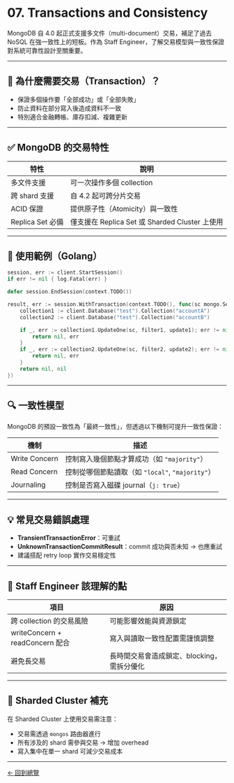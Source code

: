# 07. Transactions and Consistency

MongoDB 自 4.0 起正式支援多文件（multi-document）交易，補足了過去 NoSQL 在強一致性上的短板。作為 Staff Engineer，了解交易模型與一致性保證對系統可靠性設計至關重要。

---

## 🔐 為什麼需要交易（Transaction）？

- 保證多個操作要「全部成功」或「全部失敗」
- 防止資料在部分寫入後造成資料不一致
- 特別適合金融轉帳、庫存扣減、複雜更新

---

## ✅ MongoDB 的交易特性

| 特性             | 說明                                   |
|------------------|----------------------------------------|
| 多文件支援       | 可一次操作多個 collection              |
| 跨 shard 支援    | 自 4.2 起可跨分片交易                   |
| ACID 保證        | 提供原子性（Atomicity）與一致性         |
| Replica Set 必備 | 僅支援在 Replica Set 或 Sharded Cluster 上使用 |

---

## 🧪 使用範例（Golang）

```go
session, err := client.StartSession()
if err != nil { log.Fatal(err) }

defer session.EndSession(context.TODO())

result, err := session.WithTransaction(context.TODO(), func(sc mongo.SessionContext) (interface{}, error) {
    collection1 := client.Database("test").Collection("accountA")
    collection2 := client.Database("test").Collection("accountB")

    if _, err := collection1.UpdateOne(sc, filter1, update1); err != nil {
        return nil, err
    }
    if _, err := collection2.UpdateOne(sc, filter2, update2); err != nil {
        return nil, err
    }
    return nil, nil
})
```

---

## 🔍 一致性模型

MongoDB 的預設一致性為「最終一致性」，但透過以下機制可提升一致性保證：

| 機制             | 描述                                      |
|------------------|-------------------------------------------|
| Write Concern    | 控制寫入幾個節點才算成功（如 `"majority"`）|
| Read Concern     | 控制從哪個節點讀取（如 `"local"`, `"majority"`）|
| Journaling       | 控制是否寫入磁碟 journal（`j: true`）      |

---

## 💡 常見交易錯誤處理

- **TransientTransactionError**：可重試
- **UnknownTransactionCommitResult**：commit 成功與否未知 → 也應重試
- 建議搭配 retry loop 實作交易穩定性

---

## 🧠 Staff Engineer 該理解的點

| 項目                     | 原因                                         |
|--------------------------|----------------------------------------------|
| 跨 collection 的交易風險 | 可能影響效能與資源鎖定                      |
| writeConcern + readConcern 配合 | 寫入與讀取一致性配置需謹慎調整       |
| 避免長交易               | 長時間交易會造成鎖定、blocking，需拆分優化  |

---

## 🚦 Sharded Cluster 補充

在 Sharded Cluster 上使用交易需注意：

- 交易需透過 `mongos` 路由器進行
- 所有涉及的 shard 需參與交易 → 增加 overhead
- 寫入集中在單一 shard 可減少交易成本

---

[← 回到總覽](../Mongo_Summary.md)
